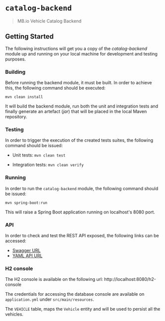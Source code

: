 # `catalog-backend`

> MB.io Vehicle Catalog Backend

## Getting Started

The following instructions will get you a copy of the _catalog-backend_ module up and running on your local machine for development and testing purposes.

### Building

Before running the backend module, it must be built. In order to achieve this, the following command should be executed:

`mvn clean install`

It will build the backend module, run both the unit and integration tests and finally generate an artefact (_jar_) that will be placed in the local Maven repository.

### Testing

In order to trigger the execution of the created tests suites, the following command should be issued:

- Unit tests: `mvn clean test`

- Integration tests: `mvn clean verify`

### Running

In order to run the `catalog-backend` module, the following command should be issued:

`mvn spring-boot:run`

This will raise a Spring Boot application running on localhost's 8080 port.

### API

In order to check and test the REST API exposed, the following links can be accessed:

- [Swagger URL](http://localhost:8080/swagger-ui.html)
- [YAML API URL](http://localhost:8080/docs/api)

### H2 console

The H2 console is available on the following url: http://localhost:8080/h2-console

The credentials for accessing the database console are available on `application.yml` under `src/main/resources`.

The `VEHICLE` table, maps the `Vehicle` entity and will be used to persist all the vehicles.
